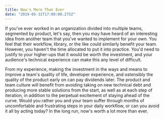 ```yaml
---
title: Now's More Than Ever
date: "2019-05-31T17:00:00.275Z"
---
```


If you've ever worked in an organization divided into multiple teams,
segmented by product, let's say, then you may have heard of an interesting
idea from another team that you've wanted to implement for your own.
You feel that their workflow, library, or the like could similarly
benefit your team. However, you haven't the time allocated to put it
into practice. You'd need to justify to your higher-ups that it would
be worth the investment, and your audience's technical experience
can make this any level of difficult.

From my experience, making the investment in the ways and means to improve
a team's quality of life, developer experience, and ostensibly the
quality of the product early on can pay dividends later. The product
and team culture will benefit from avoiding taking on new technical
debt and producing more stable solutions from the start, as well as at
each step of iteration, in addition to the perpetual excitement of
staying ahead of the curve. Would you rather you and your team suffer through
months of uncomfortable and frustrating steps in your daily workflow,
or can you avoid it all by acting today? In the long run, now's worth a lot
more than ever.
